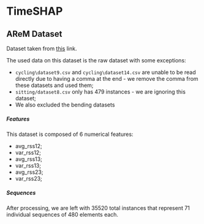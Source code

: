 # TimeSHAP

## AReM Dataset
Dataset taken from 
[this](https://archive.ics.uci.edu/ml/datasets/Activity+Recognition+system+based+on+Multisensor+data+fusion+(AReM)) link.

The used data on this dataset is the raw dataset with some exceptions:
 - `cycling\dataset9.csv` and `cycling\dataset14.csv` are unable to be read directly due to having a comma at the end - we remove the comma from these datasets and used them;
 - `sitting/dataset8.csv` only has 479 instances - we are ignoring this dataset;
 - We also excluded the bending datasets
 
##### Features
This dataset is composed of 6 numerical features:
 - avg_rss12;
 - var_rss12; 
 - avg_rss13; 
 - var_rss13; 
 - avg_rss23; 
 - var_rss23;

##### Sequences
After processing, we are left with 35520 total instances that represent
71 individual sequences of 480 elements each. 


 
 